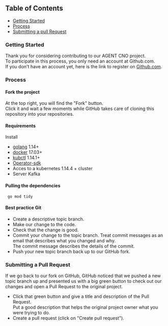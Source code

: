 ## Table of Contents
* [Getting Started](#Getting)
* [Process](#Process)
* [Submitting a pull Request](#Submitting)

### Getting Started
Thank you for considering contributing to our AGENT CNO project.  
To participate in this process, you only need an account at Github.com.  
If you don't have an account yet, here is the link to register on [Github.com](https://github.com/).

### Process
#### Fork the project  
At the top right, you will find the "Fork" button.  
Click it and wait a few moments while GitHub takes care of cloning this repository into your repositories.
#### Requirements
Install
- [golang](https://golang.org/dl/) 1.14+
- [docker](https://docs.docker.com/get-docker/) 17.03+
- [kubctl](https://kubernetes.io/docs/tasks/tools/install-kubectl/) 1.14.1+
- [Operator-sdk](https://sdk.operatorframework.io/docs/install-operator-sdk/)
- Acces to a kubernetes 1.14.4 + cluster
- Server Kafka
#### Pulling the dependencies
```
 go mod tidy
``` 
#### Best practice Git
- Create a descriptive topic branch.
- Make our change to the code.
- Check that the change is good.
- Commit your change to the topic branch.
    Treat commit messages as an email that describes what you changed and why.  
    The commit message describes the details of the commit.  
- Push your new topic branch back up to our GitHub fork.

### Submitting a Pull Request
If we go back to our fork on GitHub, GitHub noticed that we pushed a new topic branch up and presented us with a big green button to check out our changes and open a Pull Request to the original project.  
- Click that green button and give a title and description of the Pull Request.  
    Put a good description that helps the original project owner what you were trying to do.  
- Create a pull request (click on "Create pull request").


